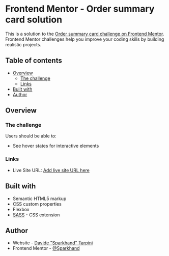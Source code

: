 # Frontend Mentor - Order summary card solution

This is a solution to the [Order summary card challenge on Frontend Mentor](https://www.frontendmentor.io/challenges/order-summary-component-QlPmajDUj). Frontend Mentor challenges help you improve your coding skills by building realistic projects. 

## Table of contents

- [Overview](#overview)
  - [The challenge](#the-challenge)
  - [Links](#links)
- [Built with](#built-with)
- [Author](#author)

## Overview

### The challenge

Users should be able to:

- See hover states for interactive elements

### Links

- Live Site URL: [Add live site URL here](https://sparkhand.github.io/frontend-mentor-challenges/order-summary-component/index.html)

## Built with

- Semantic HTML5 markup
- CSS custom properties
- Flexbox
- [SASS](https://sass-lang.com/) - CSS extension

## Author

- Website - [Davide "Sparkhand" Tarpini](https://sparkhand.github.io/)
- Frontend Mentor - [@Sparkhand](https://www.frontendmentor.io/profile/Sparkhand)
